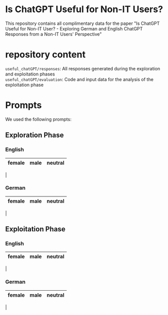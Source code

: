 # Is ChatGPT Useful for Non-IT Users?

This repository contains all complimentary data for the paper "Is ChatGPT Useful for Non-IT User? - Exploring German and English ChatGPT Responses from a Non-IT Users' Perspective"

# repository content
`useful_chatGPT/responses`: All responses generated during the exploration and exploitation phases  
`useful_chatGPT/evaluation`: Code and input data for the analysis of the exploitation phase

# Prompts
We used the following prompts:

## Exploration Phase

### English
| female | male | neutral |
|:-------:|:-------:|:-------:|
|

### German
| female | male | neutral |
|:-------:|:-------:|:-------:|
|

## Exploitation Phase

### English
| female | male | neutral |
|:-------:|:-------:|:-------:|
|

### German
| female | male | neutral |
|:-------:|:-------:|:-------:|
|
